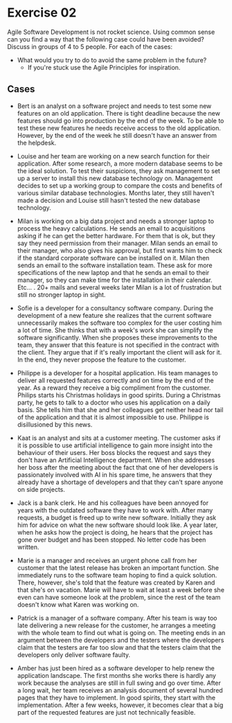 # Exercise 02

Agile Software Development is not rocket science.
Using common sense can you find a way that the following case could have been avoided?
Discuss in groups of 4 to 5 people.
For each of the cases:
- What would you try to do to avoid the same problem in the future?
    - If you're stuck use the Agile Principles for inspiration. 

## Cases
- Bert is an analyst on a software project and needs to test some new features on an old application. 
There is tight deadline because the new features should go into production by the end of the week. 
To be able to test these new features he needs receive access to the old application. 
However, by the end of the week he still doesn't have an answer from the helpdesk.

- Louise and her team are working on a new search function for their application. 
After some research, a more modern database seems to be the ideal solution. 
To test their suspicions, they ask management to set up a server to install this new database technology on. 
Management decides to set up a working group to compare the costs and benefits of various similar database technologies. 
Months later, they still haven't made a decision and Louise still hasn't tested the new database technology.

- Milan is working on a big data project and needs a stronger laptop to process the heavy calculations. 
He sends an email to acquisitions asking if he can get the better hardware. 
For them that is ok, but they say they need permission from their manager. 
Milan sends an email to their manager, who also gives his approval, but first wants him to check if the standard corporate software can be installed on it. 
Milan then sends an email to the software installation team. 
These ask for more specifications of the new laptop and that he sends an email to their manager, so they can make time for the installation in their calendar. 
Etc... .
20+ mails and several weeks later Milan is a lot of frustration but still no stronger laptop in sight.

- Sofie is a developer for a consultancy software company. 
During the development of a new feature she realizes that the current software unnecessarily makes the software too complex for the user costing him a lot of time. 
She thinks that with a week's work she can simplify the software significantly. 
When she proposes these improvements to the team, they answer that this feature is not specified in the contract with the client.
They argue that if it's really important the client will ask for it. In the end, they never propose the feature to the customer.

- Philippe is a developer for a hospital application. 
His team manages to deliver all requested features correctly and on time by the end of the year. As a reward they receive a big compliment from the customer. 
Philips starts his Christmas holidays in good spirits. 
During a Christmas party, he gets to talk to a doctor who uses his application on a daily basis. 
She tells him that she and her colleagues get neither head nor tail of the application and that it is almost impossible to use. 
Philippe is disillusioned by this news.

- Kaat is an analyst and sits at a customer meeting. 
The customer asks if it is possible to use artificial intelligence to gain more insight into the behaviour of their users. 
Her boss blocks the request and says they don't have an Artificial Intelligence department. 
When she addresses her boss after the meeting about the fact that one of her developers is passionately involved with AI in his spare time, he answers that they already have a shortage of developers and that they can't spare anyone on side projects.

- Jack is a bank clerk. 
He and his colleagues have been annoyed for years with the outdated software they have to work with. 
After many requests, a budget is freed up to write new software. 
Initially they ask him for advice on what the new software should look like. 
A year later, when he asks how the project is doing, he hears that the project has gone over budget and has been stopped. 
No letter code has been written.

- Marie is a manager and receives an urgent phone call from her customer that the latest release has broken an important function. 
She immediately runs to the software team hoping to find a quick solution. 
There, however, she's told that the feature was created by Karen and that she's on vacation. 
Marie will have to wait at least a week before she even can have someone look at the problem, since the rest of the team doesn't know what Karen was working on.

- Patrick is a manager of a software company. 
After his team is way too late delivering a new release for the customer, he arranges a meeting with the whole team to find out what is going on. 
The meeting ends in an argument between the developers and the testers where the developers claim that the testers are far too slow and that the testers claim that the developers only deliver software faulty.

- Amber has just been hired as a software developer to help renew the application landscape. 
The first months she works there is hardly any work because the analyses are still in full swing and go over time.
After a long wait, her team receives an analysis document of several hundred pages that they have to implement. 
In good spirits, they start with the implementation. 
After a few weeks, however, it becomes clear that a big part of the requested features are just not technically feasible.
